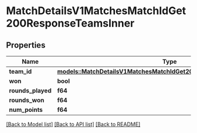 # MatchDetailsV1MatchesMatchIdGet200ResponseTeamsInner

## Properties

Name | Type | Description | Notes
------------ | ------------- | ------------- | -------------
**team_id** | [**models::MatchDetailsV1MatchesMatchIdGet200ResponsePlayersInnerTeamId**](_match_details_v1_matches__matchID__get_200_response_players_inner_teamId.md) |  | 
**won** | **bool** |  | 
**rounds_played** | **f64** |  | 
**rounds_won** | **f64** |  | 
**num_points** | **f64** |  | 

[[Back to Model list]](../README.md#documentation-for-models) [[Back to API list]](../README.md#documentation-for-api-endpoints) [[Back to README]](../README.md)


